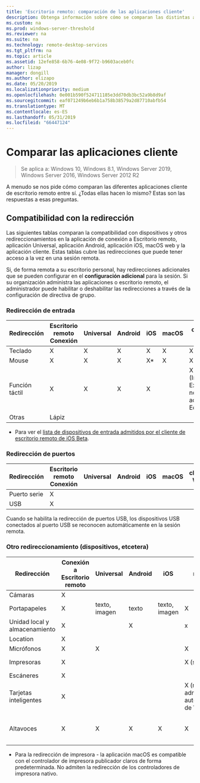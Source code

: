 ```yaml
---
title: 'Escritorio remoto: comparación de las aplicaciones cliente'
description: Obtenga información sobre cómo se comparan las distintas aplicaciones de escritorio remoto en cuanto a funciones y características admitidas.
ms.custom: na
ms.prod: windows-server-threshold
ms.reviewer: na
ms.suite: na
ms.technology: remote-desktop-services
ms.tgt_pltfrm: na
ms.topic: article
ms.assetid: 12efe858-6b76-4e08-9f72-b9603aceb0fc
author: lizap
manager: dongill
ms.author: elizapo
ms.date: 05/20/2019
ms.localizationpriority: medium
ms.openlocfilehash: 0e001b590f524711185e3dd70db3bc52a9b8d9af
ms.sourcegitcommit: eaf071249b6eb6b1a758b38579a2d87710abfb54
ms.translationtype: MT
ms.contentlocale: es-ES
ms.lasthandoff: 05/31/2019
ms.locfileid: "66447124"
---
```

# <a name="compare-the-client-apps"></a>Comparar las aplicaciones cliente

>Se aplica a: Windows 10, Windows 8.1, Windows Server 2019, Windows Server 2016, Windows Server 2012 R2

A menudo se nos pide cómo comparan las diferentes aplicaciones cliente de escritorio remoto entre sí. ¿Todas ellas hacen lo mismo? Estas son las respuestas a esas preguntas.

## <a name="redirection-support"></a>Compatibilidad con la redirección

Las siguientes tablas comparan la compatibilidad con dispositivos y otros redireccionamientos en la aplicación de conexión a Escritorio remoto, aplicación Universal, aplicación Android, aplicación iOS, macOS web y la aplicación cliente. Estas tablas cubre las redirecciones que puede tener acceso a la vez en una sesión remota. 

Si, de forma remota a su escritorio personal, hay redirecciones adicionales que se pueden configurar en el **configuración adicional** para la sesión. Si su organización administra las aplicaciones o escritorio remoto, el administrador puede habilitar o deshabilitar las redirecciones a través de la configuración de directiva de grupo.

### <a name="input-redirection"></a>Redirección de entrada

| Redirección | Escritorio remoto<br> Conexión | Universal | Android | iOS | macOS |          cliente Web           |
|-------------|-------------------------------|-----------|---------|-----|-------|-------------------------------|
|  Teclado   |               X               |     X     |    X    |  X  |   X   |               X               |
|    Mouse    |               X               |     X     |    X    | X\* |   X   |               X               |
|    Función táctil    |               X               |     X     |    X    |  X  |       | X (Internet Explorer no admite Edge ni) |
|    Otras    |              Lápiz              |           |         |     |       |                               |

* Para ver el [lista de dispositivos de entrada admitidos por el cliente de escritorio remoto de iOS Beta](remote-desktop-ios.md#supported-input-devices).

### <a name="port-redirection"></a>Redirección de puertos   

| Redirección | Escritorio remoto <br>Conexión | Universal | Android | iOS | macOS | cliente Web |
|-------------|-------------------------------|-----------|---------|-----|-------|------------|
| Puerto serie | X                             |           |         |     |       |            |
| USB         | X                             |           |         |     |       |            |

Cuando se habilita la redirección de puertos USB, los dispositivos USB conectados al puerto USB se reconocen automáticamente en la sesión remota.

### <a name="other-redirection-devices-etc"></a>Otro redireccionamiento (dispositivos, etcetera)



| Redirección         | Conexión a Escritorio remoto | Universal   | Android | iOS         | macOS                                    | cliente Web    |
|---------------------|---------------------------|-------------|---------|-------------|------------------------------------------|---------------|
| Cámaras             | X                         |             |         |             |                                          |               |
| Portapapeles           | X                         | texto, imagen | texto    | texto, imagen | X                                        | texto          |
| Unidad local y almacenamiento | X                         |             | X       |             | x                                        |               |
| Location            | X                         |             |         |             |                                          |               |
| Micrófonos         | X                         |X            |         |             | X                                        |               |
| Impresoras            | X                         |             |         |             | X (solo CUP)                            | Impresión PDF     |
| Escáneres            | X                         |             |         |             |                                          |               |
| Tarjetas inteligentes         | X                         |             |         |             | X (no admitida la autenticación de Windows) |               |
| Altavoces            | X                         | X           | X       | X           | X                                        | X (excepto Internet Explorer) |

* Para la redirección de impresora - la aplicación macOS es compatible con el controlador de impresora publicador claros de forma predeterminada. No admiten la redirección de los controladores de impresora nativo.
